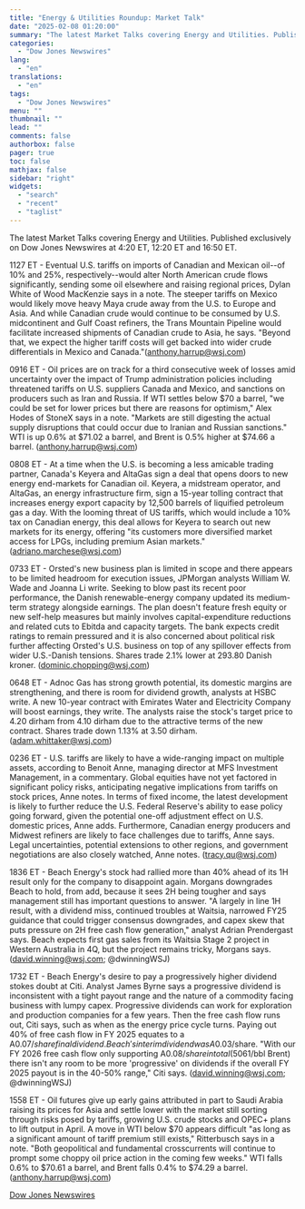 ```yaml
---
title: "Energy & Utilities Roundup: Market Talk"
date: "2025-02-08 01:20:00"
summary: "The latest Market Talks covering Energy and Utilities. Published exclusively on Dow Jones Newswires at 4:20 ET, 12:20 ET and 16:50 ET.1127 ET - Eventual U.S. tariffs on imports of Canadian and Mexican oil--of 10% and 25%, respectively--would alter North American crude flows significantly, sending some oil elsewhere and raising..."
categories:
  - "Dow Jones Newswires"
lang:
  - "en"
translations:
  - "en"
tags:
  - "Dow Jones Newswires"
menu: ""
thumbnail: ""
lead: ""
comments: false
authorbox: false
pager: true
toc: false
mathjax: false
sidebar: "right"
widgets:
  - "search"
  - "recent"
  - "taglist"
---
```


The latest Market Talks covering Energy and Utilities. Published exclusively on Dow Jones Newswires at 4:20 ET, 12:20 ET and 16:50 ET.

1127 ET - Eventual U.S. tariffs on imports of Canadian and Mexican oil--of 10% and 25%, respectively--would alter North American crude flows significantly, sending some oil elsewhere and raising regional prices, Dylan White of Wood MacKenzie says in a note. The steeper tariffs on Mexico would likely move heavy Maya crude away from the U.S. to Europe and Asia. And while Canadian crude would continue to be consumed by U.S. midcontinent and Gulf Coast refiners, the Trans Mountain Pipeline would facilitate increased shipments of Canadian crude to Asia, he says. "Beyond that, we expect the higher tariff costs will get backed into wider crude differentials in Mexico and Canada."(anthony.harrup@wsj.com)

0916 ET - Oil prices are on track for a third consecutive week of losses amid uncertainty over the impact of Trump administration policies including threatened tariffs on U.S. suppliers Canada and Mexico, and sanctions on producers such as Iran and Russia. If WTI settles below $70 a barrel, "we could be set for lower prices but there are reasons for optimism," Alex Hodes of StoneX says in a note. "Markets are still digesting the actual supply disruptions that could occur due to Iranian and Russian sanctions." WTI is up 0.6% at $71.02 a barrel, and Brent is 0.5% higher at $74.66 a barrel. (anthony.harrup@wsj.com)

0808 ET - At a time when the U.S. is becoming a less amicable trading partner, Canada's Keyera and AltaGas sign a deal that opens doors to new energy end-markets for Canadian oil. Keyera, a midstream operator, and AltaGas, an energy infrastructure firm, sign a 15-year tolling contract that increases energy export capacity by 12,500 barrels of liquified petroleum gas a day. With the looming threat of US tariffs, which would include a 10% tax on Canadian energy, this deal allows for Keyera to search out new markets for its energy, offering "its customers more diversified market access for LPGs, including premium Asian markets." (adriano.marchese@wsj.com)

0733 ET - Orsted's new business plan is limited in scope and there appears to be limited headroom for execution issues, JPMorgan analysts William W. Wade and Joanna Li write. Seeking to blow past its recent poor performance, the Danish renewable-energy company updated its medium-term strategy alongside earnings. The plan doesn't feature fresh equity or new self-help measures but mainly involves capital-expenditure reductions and related cuts to Ebitda and capacity targets. The bank expects credit ratings to remain pressured and it is also concerned about political risk further affecting Orsted's U.S. business on top of any spillover effects from wider U.S.-Danish tensions. Shares trade 2.1% lower at 293.80 Danish kroner. (dominic.chopping@wsj.com)

0648 ET - Adnoc Gas has strong growth potential, its domestic margins are strengthening, and there is room for dividend growth, analysts at HSBC write. A new 10-year contract with Emirates Water and Electricity Company will boost earnings, they write. The analysts raise the stock's target price to 4.20 dirham from 4.10 dirham due to the attractive terms of the new contract. Shares trade down 1.13% at 3.50 dirham. (adam.whittaker@wsj.com)

0236 ET - U.S. tariffs are likely to have a wide-ranging impact on multiple assets, according to Benoit Anne, managing director at MFS Investment Management, in a commentary. Global equities have not yet factored in significant policy risks, anticipating negative implications from tariffs on stock prices, Anne notes. In terms of fixed income, the latest development is likely to further reduce the U.S. Federal Reserve's ability to ease policy going forward, given the potential one-off adjustment effect on U.S. domestic prices, Anne adds. Furthermore, Canadian energy producers and Midwest refiners are likely to face challenges due to tariffs, Anne says. Legal uncertainties, potential extensions to other regions, and government negotiations are also closely watched, Anne notes. (tracy.qu@wsj.com)

1836 ET - Beach Energy's stock had rallied more than 40% ahead of its 1H result only for the company to disappoint again. Morgans downgrades Beach to hold, from add, because it sees 2H being tougher and says management still has important questions to answer. "A largely in line 1H result, with a dividend miss, continued troubles at Waitsia, narrowed FY25 guidance that could trigger consensus downgrades, and capex skew that puts pressure on 2H free cash flow generation," analyst Adrian Prendergast says. Beach expects first gas sales from its Waitsia Stage 2 project in Western Australia in 4Q, but the project remains tricky, Morgans says. (david.winning@wsj.com; @dwinningWSJ)

1732 ET - Beach Energy's desire to pay a progressively higher dividend stokes doubt at Citi. Analyst James Byrne says a progressive dividend is inconsistent with a tight payout range and the nature of a commodity facing business with lumpy capex. Progressive dividends can work for exploration and production companies for a few years. Then the free cash flow runs out, Citi says, such as when as the energy price cycle turns. Paying out 40% of free cash flow in FY 2025 equates to a A$0.07/share final dividend. Beach's interim dividend was A$0.03/share. "With our FY 2026 free cash flow only supporting A$0.08/share in total (50% payout, US$61/bbl Brent) there isn't any room to be more 'progressive' on dividends if the overall FY 2025 payout is in the 40-50% range," Citi says. (david.winning@wsj.com; @dwinningWSJ)

1558 ET - Oil futures give up early gains attributed in part to Saudi Arabia raising its prices for Asia and settle lower with the market still sorting through risks posed by tariffs, growing U.S. crude stocks and OPEC+ plans to lift output in April. A move in WTI below $70 appears difficult "as long as a significant amount of tariff premium still exists," Ritterbusch says in a note. "Both geopolitical and fundamental crosscurrents will continue to prompt some choppy oil price action in the coming few weeks." WTI falls 0.6% to $70.61 a barrel, and Brent falls 0.4% to $74.29 a barrel.(anthony.harrup@wsj.com)

[Dow Jones Newswires](https://www.tradingview.com/news/DJN_DN20250207008511:0/)

